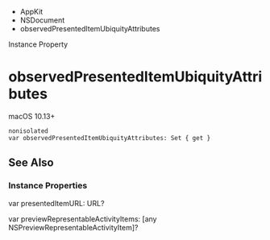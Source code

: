 

- AppKit
- NSDocument
-  observedPresentedItemUbiquityAttributes 

Instance Property

# observedPresentedItemUbiquityAttributes

macOS 10.13+

``` source
nonisolated
var observedPresentedItemUbiquityAttributes: Set { get }
```

## See Also

### Instance Properties

var presentedItemURL: URL?

var previewRepresentableActivityItems: [any NSPreviewRepresentableActivityItem]?

